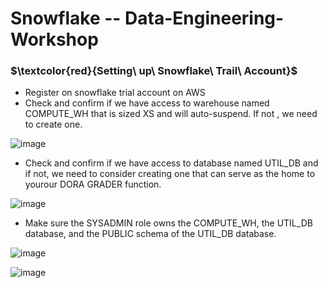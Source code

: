 # Snowflake -- Data-Engineering-Workshop

### $\textcolor{red}{Setting\ up\ Snowflake\ Trail\ Account\}$
* Register on snowflake trial account on AWS
* Check and confirm if we have access to warehouse named COMPUTE_WH that is sized XS and will auto-suspend. If not , we need to create one. 

![image](https://github.com/swethamurthy25/Snowflake---Data-Engineering-Workshop/assets/112581595/62eb7aca-bbf1-4e3e-bf9e-523acb7f5c4f)

* Check and confirm if we have access to database named UTIL_DB and if not, we need to consider creating one that can serve as the home to yourour DORA GRADER function.
  
![image](https://github.com/swethamurthy25/Snowflake---Data-Engineering-Workshop/assets/112581595/aac7f2e8-7bd0-4701-98ed-c3ff1b090cfd)

* Make sure the SYSADMIN role owns the COMPUTE_WH, the UTIL_DB database, and the PUBLIC schema of the UTIL_DB database.
  
![image](https://github.com/swethamurthy25/Snowflake---Data-Engineering-Workshop/assets/112581595/486b3b02-b23c-4cb0-91b7-6b09e13e3ffd)

![image](https://github.com/swethamurthy25/Snowflake---Data-Engineering-Workshop/assets/112581595/a19d8062-32e8-45ec-b784-7ad4f1845301)







